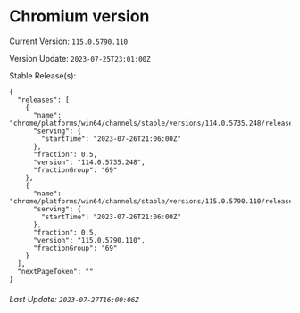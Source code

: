 # Chromium version

Current Version: `115.0.5790.110`

Version Update: `2023-07-25T23:01:00Z`

Stable Release(s):
```
{
  "releases": [
    {
      "name": "chrome/platforms/win64/channels/stable/versions/114.0.5735.248/releases/1690405560",
      "serving": {
        "startTime": "2023-07-26T21:06:00Z"
      },
      "fraction": 0.5,
      "version": "114.0.5735.248",
      "fractionGroup": "69"
    },
    {
      "name": "chrome/platforms/win64/channels/stable/versions/115.0.5790.110/releases/1690405560",
      "serving": {
        "startTime": "2023-07-26T21:06:00Z"
      },
      "fraction": 0.5,
      "version": "115.0.5790.110",
      "fractionGroup": "69"
    }
  ],
  "nextPageToken": ""
}
```

###### Last Update: `2023-07-27T16:00:06Z`
        